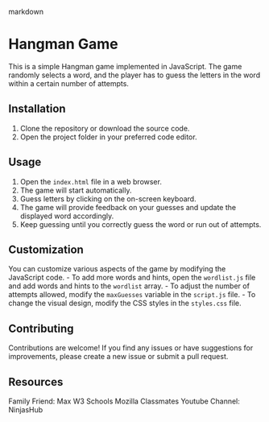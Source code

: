 markdown 
# Hangman Game 
This is a simple Hangman game implemented in JavaScript. The game randomly selects a word, and the player has to guess the letters in the word within a certain number of attempts.

 ## Installation 
 1. Clone the repository or download the source code. 
 2. Open the project folder in your preferred code editor. 

 ## Usage 
 1. Open the `index.html` file in a web browser. 
 2. The game will start automatically. 
 3. Guess letters by clicking on the on-screen keyboard. 
 4. The game will provide feedback on your guesses and update the displayed word accordingly. 
 5. Keep guessing until you correctly guess the word or run out of attempts. 

 ## Customization 
 You can customize various aspects of the game by modifying the JavaScript code. - To add more words and hints, open the `wordlist.js` file and add words and hints to the `wordlist` array. - To adjust the number of attempts allowed, modify the `maxGuesses` variable in the `script.js` file. - To change the visual design, modify the CSS styles in the `styles.css` file. 

 ## Contributing 
 Contributions are welcome! If you find any issues or have suggestions for improvements, please create a new issue or submit a pull request.

  ## Resources
  Family Friend: Max
  W3 Schools
  Mozilla
  Classmates
  Youtube Channel: NinjasHub